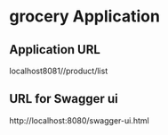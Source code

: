 # grocery Application

## Application URL
localhost8081//product/list
## URL for Swagger ui
http://localhost:8080/swagger-ui.html


 
